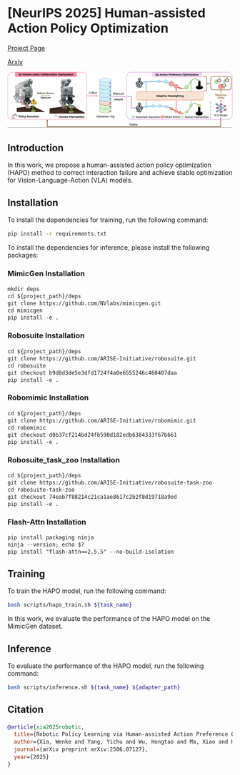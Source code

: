 
# [NeurIPS 2025] Human-assisted Action Policy Optimization

[Project Page](https://xwinks.github.io/human_assisted_preference_optimization/) 

[Arxiv](https://arxiv.org/abs/2506.07127)

![HAPO](./pipeline.png)


## Introduction

In this work, we propose a human-assisted action policy optimization (HAPO) method to correct interaction failure and achieve stable optimization for Vision-Language-Action (VLA) models.

## Installation

To install the dependencies for training, run the following command:
```bash
pip install -r requirements.txt
```

To install the dependencies for inference, please install the following packages:

### MimicGen Installation
```
mkdir deps
cd ${project_path}/deps
git clone https://github.com/NVlabs/mimicgen.git
cd mimicgen
pip install -e .
```
### Robosuite Installation
```
cd ${project_path}/deps
git clone https://github.com/ARISE-Initiative/robosuite.git
cd robosuite
git checkout b9d8d3de5e3dfd1724f4a0e6555246c460407daa
pip install -e .
```

### Robomimic Installation
```
cd ${project_path}/deps
git clone https://github.com/ARISE-Initiative/robomimic.git
cd robomimic
git checkout d0b37cf214bd24fb590d182edb6384333f67b661
pip install -e .
```
### Robosuite_task_zoo Installation
```
cd ${project_path}/deps
git clone https://github.com/ARISE-Initiative/robosuite-task-zoo
cd robosuite-task-zoo
git checkout 74eab7f88214c21ca1ae8617c2b2f8d19718a9ed
pip install -e .
```

### Flash-Attn Installation
```
pip install packaging ninja
ninja --version; echo $?
pip install "flash-attn==2.5.5" --no-build-isolation
```
## Training

To train the HAPO model, run the following command:
```bash
bash scripts/hapo_train.sh ${task_name}
```

In this work, we evaluate the performance of the HAPO model on the MimicGen dataset.

## Inference

To evaluate the performance of the HAPO model, run the following command:
```bash
bash scripts/inference.sh ${task_name} ${adapter_path}
```

## Citation

```bibtex
@article{xia2025robotic,
  title={Robotic Policy Learning via Human-assisted Action Preference Optimization},
  author={Xia, Wenke and Yang, Yichu and Wu, Hongtao and Ma, Xiao and Kong, Tao and Hu, Di},
  journal={arXiv preprint arXiv:2506.07127},
  year={2025}
}
```
